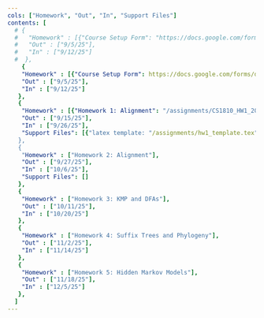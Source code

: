 ```yaml
---
cols: ["Homework", "Out", "In", "Support Files"]
contents: [
  # {
  #   "Homework" : [{"Course Setup Form": "https://docs.google.com/forms/d/e/1FAIpQLSfc2zgSWRQuGHoB1KkNLuLgVSAcCFr4vej97KqOEI8VwoNccQ/viewform?usp=sf_link"}],
  #   "Out" : ["9/5/25"],
  #   "In" : ["9/12/25"]
  #  },
    {
    "Homework" : [{"Course Setup Form": https://docs.google.com/forms/d/e/1FAIpQLScykvaIYwMJCQR4CnYSpQul-KWUFeAuprOhPe4oIUzsCrDMDw/viewform?usp=header}],
    "Out" : ["9/5/25"],
    "In" : ["9/12/25"]
   },
   {
    "Homework" : [{"Homework 1: Alignment": "/assignments/CS1810_HW1_2025.pdf"}],
    "Out" : ["9/15/25"],
    "In" : ["9/26/25"],
    "Support Files": [{"latex template: "/assignments/hw1_template.tex"}]
   },
   {
    "Homework" : ["Homework 2: Alignment"],
    "Out" : ["9/27/25"],
    "In" : ["10/6/25"],
    "Support Files": []
   },
   {
    "Homework" : ["Homework 3: KMP and DFAs"],
    "Out" : ["10/11/25"],
    "In" : ["10/20/25"]
   },
   {
    "Homework" : ["Homework 4: Suffix Trees and Phylogeny"],
    "Out" : ["11/2/25"],
    "In" : ["11/14/25"]
   },
   {
    "Homework" : ["Homework 5: Hidden Markov Models"],
    "Out" : ["11/18/25"],
    "In" : ["12/5/25"]
   },
  ]
---
```

<!-- link format (include braces) {"Homework 1: Alignment": "https://google.com"} -->
